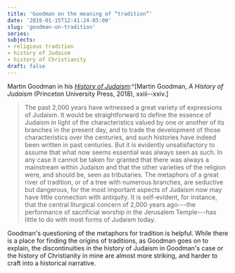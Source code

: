 ```yaml
---
title: 'Goodman on the meaning of “tradition”'
date: '2019-01-15T12:41:24-05:00'
slug: 'goodman-on-tradition'
series:
subjects:
- religious tradition
- history of Judaism
- history of Christianity
draft: false
---
```


Martin Goodman in his [*History of Judaism*](https://press.princeton.edu/titles/11220.html):^[Martin Goodman, *A History of Judaism* (Princeton University Press, 2018), xxiii--xxiv.]

> The past 2,000 years have witnessed a great variety of expressions of Judaism. It would be straightforward to define the essence of Judaism in light of the characteristics valued by one or another of its branches in the present day, and to trade the development of those characteristics over the centuries, and such histories have indeed been written in past centuries. But it is evidently unsatisfactory to assume that what now seems essential was always seen as such. In any case it cannot be taken for granted that there was always a mainstream within Judaism and that the other varieties of the religion were, and should be, seen as tributaries. The metaphors of a great river of tradition, or of a tree with numerous branches, are seductive but dangerous, for the most important aspects of Judaism now may have little connection with antiquity. It is self-evident, for instance, that the central liturgical concern of 2,000 years ago---the performance of sacrificial worship in the Jerusalem Temple---has little to do with most forms of Judaism today. 

Goodman's questioning of the metaphors for tradition is helpful. While there is a place for finding the origins of traditions, as Goodman goes on to explain, the discontinuities in the history of Judaism in Goodman's case or the history of Christianity in mine are almost more striking, and harder to craft into a historical narrative. 
